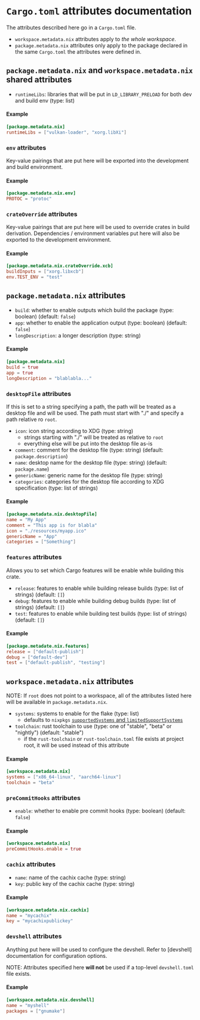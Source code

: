 # `Cargo.toml` attributes documentation

The attributes described here go in a `Cargo.toml` file.

- `workspace.metadata.nix` attributes apply to *the whole workspace*.
- `package.metadata.nix` attributes only apply to the package declared
  in the same `Cargo.toml` the attributes were defined in.

## `package.metadata.nix` and `workspace.metadata.nix` shared attributes

- `runtimeLibs`: libraries that will be put in `LD_LIBRARY_PRELOAD` for both dev and build env (type: list)

#### Example

```toml
[package.metadata.nix]
runtimeLibs = ["vulkan-loader", "xorg.libXi"]
```

### `env` attributes

Key-value pairings that are put here will be exported into the development and build environment.

#### Example

```toml
[package.metadata.nix.env]
PROTOC = "protoc"
```

### `crateOverride` attributes

Key-value pairings that are put here will be used to override crates in build derivation.
Dependencies / environment variables put here will also be exported to the development environment.

#### Example

```toml
[package.metadata.nix.crateOverride.xcb]
buildInputs = ["xorg.libxcb"]
env.TEST_ENV = "test"
```

## `package.metadata.nix` attributes

- `build`: whether to enable outputs which build the package (type: boolean) (default: `false`)
- `app`: whether to enable the application output (type: boolean) (default: `false`)
- `longDescription`: a longer description (type: string)

#### Example

```toml
[package.metadata.nix]
build = true
app = true
longDescription = "blablabla..."
```

### `desktopFile` attributes

If this is set to a string specifying a path, the path will be treated as a desktop file and will be used.
The path must start with "./" and specify a path relative ro `root`. 

- `icon`: icon string according to XDG (type: string)
    - strings starting with "./" will be treated as relative to `root`
    - everything else will be put into the desktop file as-is
- `comment`: comment for the desktop file (type: string) (default: `package.description`)
- `name`: desktop name for the desktop file (type: string) (default: `package.name`)
- `genericName`: generic name for the desktop file (type: string)
- `categories`: categories for the desktop file according to XDG specification (type: list of strings)

#### Example

```toml
[package.metadata.nix.desktopFile]
name = "My App"
comment = "This app is for blabla"
icon = "./resources/myapp.ico"
genericName = "App"
categories = ["Something"]
```

### `features` attributes

Allows you to set which Cargo features will be enable while building this crate.

- `release`: features to enable while building release builds (type: list of strings) (default: `[]`)
- `debug`: features to enable while building debug builds (type: list of strings) (default: `[]`)
- `test`: features to enable while building test builds (type: list of strings) (default: `[]`)

#### Example

```toml
[package.metadate.nix.features]
release = ["default-publish"]
debug = ["default-dev"]
test = ["default-publish", "testing"]
```

## `workspace.metadata.nix` attributes

NOTE: If `root` does not point to a workspace, all of the attributes listed here
will be available in `package.metadata.nix`.

- `systems`: systems to enable for the flake (type: list)
    - defaults to `nixpkgs` [`supportedSystems` and `limitedSupportSystems`](https://github.com/NixOS/nixpkgs/blob/master/pkgs/top-level/release.nix#L14)
- `toolchain`: rust toolchain to use (type: one of "stable", "beta" or "nightly") (default: "stable")
    - if the `rust-toolchain` or `rust-toolchain.toml` file exists at project
    root, it will be used instead of this attribute

#### Example

```toml
[workspace.metadata.nix]
systems = ["x86_64-linux", "aarch64-linux"]
toolchain = "beta"
```

### `preCommitHooks` attributes

- `enable`: whether to enable pre commit hooks (type: boolean) (default: `false`)

#### Example

```toml
[workspace.metadata.nix]
preCommitHooks.enable = true
```

### `cachix` attributes

- `name`: name of the cachix cache (type: string)
- `key`: public key of the cachix cache (type: string)

#### Example

```toml
[workspace.metadata.nix.cachix]
name = "mycachix"
key = "mycachixpublickey"
```

### `devshell` attributes

Anything put here will be used to configure the devshell.
Refer to [devshell] documentation for configuration options.

NOTE: Attributes specified here **will not** be used if a top-level `devshell.toml` file exists.

#### Example

```toml
[workspace.metadata.nix.devshell]
name = "myshell"
packages = ["gnumake"]
```
